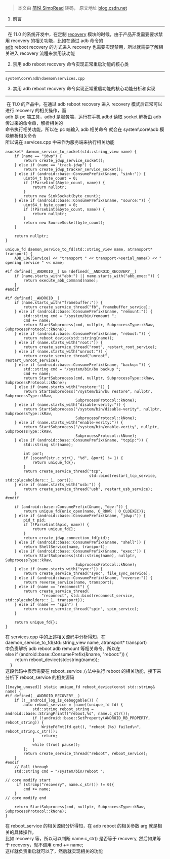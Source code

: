 > 本文由 [简悦 SimpRead](http://ksria.com/simpread/) 转码， 原文地址 [blog.csdn.net](https://blog.csdn.net/baidu_41666295/article/details/131233887)

1. 前言
-----

  
  在 11.0 的系统开发中，在定制 [recovery](https://so.csdn.net/so/search?q=recovery&spm=1001.2101.3001.7020) 模块的时候，由于产品开发需要要求禁用 recovery 的相关功能，比如在通过 adb 命令的  
[adb](https://so.csdn.net/so/search?q=adb&spm=1001.2101.3001.7020) reboot recovery 的方式进入 recovery 也需要实现禁用，所以就需要了解相关进入 recovery 流程来禁用该功能

2. 禁用 adb reboot recovery 命令实现正常重启功能的核心类
----------------------------------------

```
system\core\adb\daemon\services.cpp

```

3. 禁用 adb reboot recovery 命令实现正常重启功能的核心功能分析和实现
----------------------------------------------

  
 在 11.0 的产品中，在通过 adb reboot recovery 进入 recovery 模式后正常可以进行 recovery 的相关操作，而  
adb 是 pc 端工具，adbd 是服务端，运行在手机 adbd 读取 socket 解析由 adb 传过来的命令串，解析相关的  
命令执行相关功能，所以在 pc 端输入 adb 相关命令 就会在 system\core\adb 模块解析相关命令  
所以说在 services.cpp 中来作为服务端来执行相关功能

```
asocket* daemon_service_to_socket(std::string_view name) {
    if (name == "jdwp") {
        return create_jdwp_service_socket();
    } else if (name == "track-jdwp") {
        return create_jdwp_tracker_service_socket();
    } else if (android::base::ConsumePrefix(&name, "sink:")) {
        uint64_t byte_count = 0;
        if (!ParseUint(&byte_count, name)) {
            return nullptr;
        }
        return new SinkSocket(byte_count);
    } else if (android::base::ConsumePrefix(&name, "source:")) {
        uint64_t byte_count = 0;
        if (!ParseUint(&byte_count, name)) {
            return nullptr;
        }
        return new SourceSocket(byte_count);
    }
 
    return nullptr;
}
 
unique_fd daemon_service_to_fd(std::string_view name, atransport* transport) {
    ADB_LOG(Service) << "transport " << transport->serial_name() << " opening service " << name;
 
#if defined(__ANDROID__) && !defined(__ANDROID_RECOVERY__)
    if (name.starts_with("abb:") || name.starts_with("abb_exec:")) {
        return execute_abb_command(name);
    }
#endif
 
#if defined(__ANDROID__)
    if (name.starts_with("framebuffer:")) {
        return create_service_thread("fb", framebuffer_service);
    } else if (android::base::ConsumePrefix(&name, "remount:")) {
        std::string cmd = "/system/bin/remount ";
        cmd += name;
        return StartSubprocess(cmd, nullptr, SubprocessType::kRaw, SubprocessProtocol::kNone);
    } else if (android::base::ConsumePrefix(&name, "reboot:")) {
        return reboot_device(std::string(name));
    } else if (name.starts_with("root:")) {
        return create_service_thread("root", restart_root_service);
    } else if (name.starts_with("unroot:")) {
        return create_service_thread("unroot", restart_unroot_service);
    } else if (android::base::ConsumePrefix(&name, "backup:")) {
        std::string cmd = "/system/bin/bu backup ";
        cmd += name;
        return StartSubprocess(cmd, nullptr, SubprocessType::kRaw, SubprocessProtocol::kNone);
    } else if (name.starts_with("restore:")) {
        return StartSubprocess("/system/bin/bu restore", nullptr, SubprocessType::kRaw,
                               SubprocessProtocol::kNone);
    } else if (name.starts_with("disable-verity:")) {
        return StartSubprocess("/system/bin/disable-verity", nullptr, SubprocessType::kRaw,
                               SubprocessProtocol::kNone);
    } else if (name.starts_with("enable-verity:")) {
        return StartSubprocess("/system/bin/enable-verity", nullptr, SubprocessType::kRaw,
                               SubprocessProtocol::kNone);
    } else if (android::base::ConsumePrefix(&name, "tcpip:")) {
        std::string str(name);
 
        int port;
        if (sscanf(str.c_str(), "%d", &port) != 1) {
            return unique_fd{};
        }
        return create_service_thread("tcp",
                                     std::bind(restart_tcp_service, std::placeholders::_1, port));
    } else if (name.starts_with("usb:")) {
        return create_service_thread("usb", restart_usb_service);
    }
#endif
 
    if (android::base::ConsumePrefix(&name, "dev:")) {
        return unique_fd{unix_open(name, O_RDWR | O_CLOEXEC)};
    } else if (android::base::ConsumePrefix(&name, "jdwp:")) {
        pid_t pid;
        if (!ParseUint(&pid, name)) {
            return unique_fd{};
        }
        return create_jdwp_connection_fd(pid);
    } else if (android::base::ConsumePrefix(&name, "shell")) {
        return ShellService(name, transport);
    } else if (android::base::ConsumePrefix(&name, "exec:")) {
        return StartSubprocess(std::string(name), nullptr, SubprocessType::kRaw,
                               SubprocessProtocol::kNone);
    } else if (name.starts_with("sync:")) {
        return create_service_thread("sync", file_sync_service);
    } else if (android::base::ConsumePrefix(&name, "reverse:")) {
        return reverse_service(name, transport);
    } else if (name == "reconnect") {
        return create_service_thread(
                "reconnect", std::bind(reconnect_service, std::placeholders::_1, transport));
    } else if (name == "spin") {
        return create_service_thread("spin", spin_service);
    }
 
    return unique_fd{};
}
```

在 services.cpp 中的上述相关源码中分析得知，在 daemon_service_to_fd(std::string_view name, atransport* transport)  
中负责解析 adb reboot adb remount 等相关命令，所以在  
else if (android::base::ConsumePrefix(&name, "reboot:")) {  
        return reboot_device(std::string(name));  
    }  
这段代码中表示需要在 reboot_service 方法中执行 reboot 的相关功能，接下来  
分析下 reboot_service 的相关源码

```
[[maybe_unused]] static unique_fd reboot_device(const std::string& name) {
#if defined(__ANDROID_RECOVERY__)
    if (!__android_log_is_debuggable()) {
        auto reboot_service = [name](unique_fd fd) {
            std::string reboot_string = android::base::StringPrintf("reboot,%s", name.c_str());
            if (!android::base::SetProperty(ANDROID_RB_PROPERTY, reboot_string)) {
                WriteFdFmt(fd.get(), "reboot (%s) failed\n", reboot_string.c_str());
                return;
            }
            while (true) pause();
        };
        return create_service_thread("reboot", reboot_service);
    }
#endif
    // Fall through
    std::string cmd = "/system/bin/reboot ";
 
// core modify start
     if (strcmp("recovery", name.c_str()) != 0){
        cmd += name;
    }
// core modify end
 
    return StartSubprocess(cmd, nullptr, SubprocessType::kRaw, SubprocessProtocol::kNone);
}
```

在 reboot_service 的相关源码分析得知，在 adb reboot 的相关参数 arg 就是相关的具体操作，  
比如 recovery 等，所以可以判断 name.c_str() 是否等于 recovery, 然后如果等于 recovery，就不调用 cmd += name;  
这样就负责重启就可以了，然后就实现相关的功能